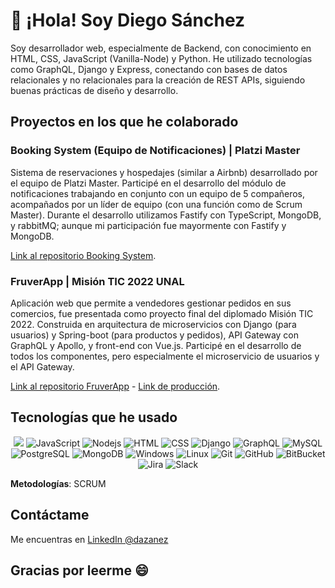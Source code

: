# 👋 ¡Hola! Soy Diego Sánchez

Soy desarrollador web, especialmente de Backend, con conocimiento en HTML, CSS, JavaScript (Vanilla-Node) y Python. He utilizado tecnologías como GraphQL, Django y Express, conectando con bases de datos relacionales y no relacionales para la creación de REST APIs, siguiendo buenas prácticas de diseño y desarrollo.

## Proyectos en los que he colaborado

### Booking System (Equipo de Notificaciones) | Platzi Master
  Sistema de reservaciones y hospedajes (similar a Airbnb) desarrollado por el equipo de Platzi Master. Participé en el desarrollo del módulo de notificaciones trabajando en conjunto con un equipo de 5 compañeros, acompañados por un líder de equipo (con una función como de Scrum Master). Durante el desarrollo utilizamos Fastify con TypeScript, MongoDB, y rabbitMQ; aunque mi participación fue mayormente con Fastify y MongoDB.

  [Link al repositorio Booking System](https://github.com/Platzi-Master-C9/).

### FruverApp | Misión TIC 2022 UNAL
  Aplicación web que permite a vendedores gestionar pedidos en sus comercios, fue presentada como proyecto final del diplomado Misión TIC 2022. Construida en arquitectura de microservicios con Django (para usuarios) y Spring-boot (para productos y pedidos), API Gateway con GraphQL y Apollo, y front-end con Vue.js. Participé en el desarrollo de todos los componentes, pero especialmente el microservicio de usuarios y el API Gateway.

  [Link al repositorio FruverApp](https://bitbucket.org/ciclo4-grupo1/4a-ms1/src/Dev/) - [Link de producción](https://fruverapp-frontend.herokuapp.com/).


## Tecnologías que he usado
<p align="center">
  <img src="https://img.shields.io/badge/Python-FFD43B?style=for-the-badge&logo=python&logoColor=blue">
  <img alt="JavaScript" src="https://img.shields.io/badge/JavaScript-323330?style=for-the-badge&logo=javascript&logoColor=F7DF1E)">
  <img alt="Nodejs" src="https://img.shields.io/badge/Node.js-323330?style=for-the-badge&logo=nodedotjs&logoColor=white)">
  <img alt="HTML" src="https://img.shields.io/badge/HTML5-323330?style=for-the-badge&logo=html5&logoColor=white)">
  <img alt="CSS" src="https://img.shields.io/badge/CSS3-1572B6?style=for-the-badge&logo=css3&logoColor=white)">
  <img alt="Django" src="https://img.shields.io/badge/Django-092E20?style=for-the-badge&logo=django&logoColor=green)">
  <img alt="GraphQL" src="https://img.shields.io/badge/GraphQl-E10098?style=for-the-badge&logo=graphql&logoColor=white)">
  <img alt="MySQL" src="https://img.shields.io/badge/MySQL-323330?style=for-the-badge&logo=mysql&logoColor=white)">
  <img alt="PostgreSQL" src="https://img.shields.io/badge/PostgreSQL-323330?style=for-the-badge&logo=postgresql&logoColor=white)">
  <img alt="MongoDB" src="https://img.shields.io/badge/MongoDB-323330?style=for-the-badge&logo=mongodb&logoColor=white)">
  <img alt="Windows" src="https://img.shields.io/badge/Windows-0078D6?style=for-the-badge&logo=windows&logoColor=white)">
  <img alt="Linux" src="https://img.shields.io/badge/Linux-232323?style=for-the-badge&logo=linux&logoColor=black)">
  <img alt="Git" src="https://img.shields.io/badge/GIT-323330?style=for-the-badge&logo=git&logoColor=white)">
  <img alt="GitHub" src="https://img.shields.io/badge/GitHub-232323?style=for-the-badge&logo=github&logoColor=white)">
  <img alt="BitBucket" src="https://img.shields.io/badge/Bitbucket-0747a6?style=for-the-badge&logo=bitbucket&logoColor=white">
  <img alt="Jira" src="https://img.shields.io/badge/Jira-0052CC?style=for-the-badge&logo=Jira&logoColor=white">
  <img alt="Slack" src="https://img.shields.io/badge/Slack-4A154B?style=for-the-badge&logo=slack&logoColor=white">
</p>

**Metodologías**: SCRUM

## Contáctame
Me encuentras en [LinkedIn @dazanez](https://linkedin.com/in/dazanez)

## Gracias por leerme 😄

<!---
dazanez/dazanez is a ✨ special ✨ repository because its `README.md` (this file) appears on your GitHub profile.
You can click the Preview link to take a look at your changes.
--->
